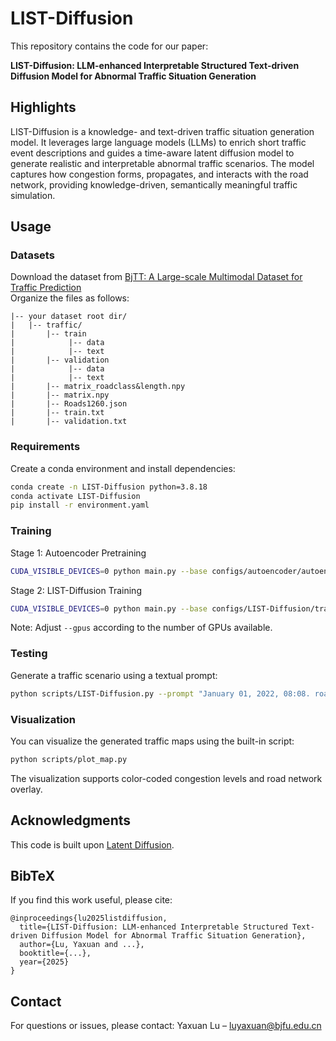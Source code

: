 # LIST-Diffusion

This repository contains the code for our paper:

**LIST-Diffusion: LLM-enhanced Interpretable Structured Text-driven Diffusion Model for Abnormal Traffic Situation Generation**



## Highlights

  LIST-Diffusion is a knowledge- and text-driven traffic situation generation model. It leverages large language models (LLMs) to enrich short traffic event descriptions and guides a time-aware latent diffusion model to generate realistic and interpretable abnormal traffic scenarios. The model captures how congestion forms, propagates, and interacts with the road network, providing knowledge-driven, semantically meaningful traffic simulation.



## Usage

### Datasets

Download the dataset from [BjTT: A Large-scale Multimodal Dataset for Traffic Prediction](https://chyazhang.github.io/BjTT)  
Organize the files as follows:
```
|-- your dataset root dir/
|   |-- traffic/
|       |-- train
|            |-- data
|            |-- text
|       |-- validation
|            |-- data
|            |-- text
|       |-- matrix_roadclass&length.npy
|       |-- matrix.npy
|       |-- Roads1260.json
|       |-- train.txt
|       |-- validation.txt
```

### Requirements

Create a conda environment and install dependencies:

```bash
conda create -n LIST-Diffusion python=3.8.18
conda activate LIST-Diffusion
pip install -r environment.yaml
```

### Training

Stage 1: Autoencoder Pretraining
```bash
CUDA_VISIBLE_DEVICES=0 python main.py --base configs/autoencoder/autoencoder_traffic.yaml -t --gpus 1
```
Stage 2: LIST-Diffusion Training
```bash
CUDA_VISIBLE_DEVICES=0 python main.py --base configs/LIST-Diffusion/traffic.yaml -t --gpus 1
```
Note: Adjust `--gpus` according to the number of GPUs available.

### Testing

Generate a traffic scenario using a textual prompt:
```bash
python scripts/LIST-Diffusion.py --prompt "January 01, 2022, 08:08. road closure on Wufang Bridge. construction and road closure on Jingliang Road. road closure on Tuanhe Road. construction and road closure on South Third Ring West Road..."
```
### Visualization

You can visualize the generated traffic maps using the built-in script:
```bash
python scripts/plot_map.py
```
The visualization supports color-coded congestion levels and road network overlay.

## Acknowledgments

This code is built upon [Latent Diffusion](https://github.com/CompVis/latent-diffusion).

## BibTeX

If you find this work useful, please cite:
```
@inproceedings{lu2025listdiffusion,
  title={LIST-Diffusion: LLM-enhanced Interpretable Structured Text-driven Diffusion Model for Abnormal Traffic Situation Generation},
  author={Lu, Yaxuan and ...},
  booktitle={...},
  year={2025}
}
```

## Contact

For questions or issues, please contact:
Yaxuan Lu – luyaxuan@bjfu.edu.cn

